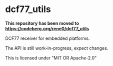 # dcf77\_utils

**This repository has been moved to https://codeberg.org/rene0/dcf77_utils**

DCF77 receiver for embedded platforms.

The API is still work-in-progress, expect changes.

This is licensed under "MIT OR Apache-2.0"
